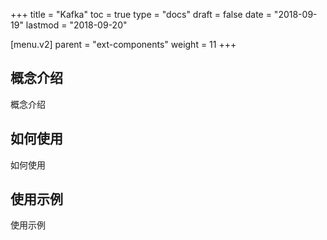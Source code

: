 +++
title = "Kafka"
toc = true
type = "docs"
draft = false
date = "2018-09-19"
lastmod = "2018-09-20"

[menu.v2]
  parent = "ext-components"
  weight = 11
+++

## 概念介绍

概念介绍

## 如何使用

如何使用

## 使用示例

使用示例
